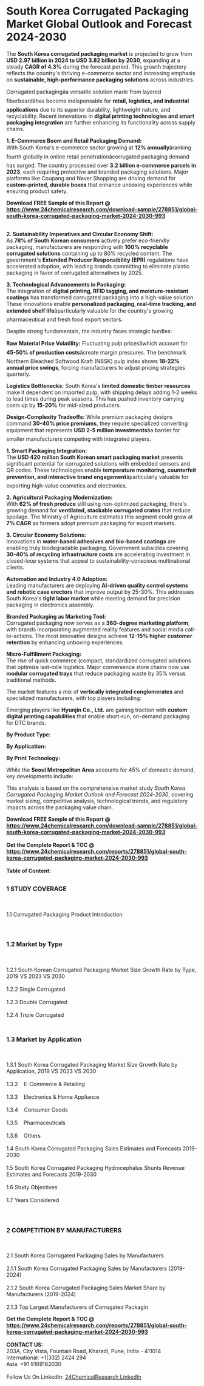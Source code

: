 <h1>South Korea Corrugated Packaging  Market Global Outlook and Forecast 2024-2030</h1><p>The <strong>South Korea corrugated packaging market</strong> is projected to grow from <strong>USD 2.97 billion in 2024 to USD 3.82 billion by 2030</strong>, expanding at a steady <strong>CAGR of 4.3%</strong> during the forecast period. This growth trajectory reflects the country's thriving e-commerce sector and increasing emphasis on <strong>sustainable, high-performance packaging solutions</strong> across industries.</p><p>Corrugated packagingâa versatile solution made from layered fiberboardâhas become indispensable for <strong>retail, logistics, and industrial applications</strong> due to its superior durability, lightweight nature, and recyclability. Recent innovations in <strong>digital printing technologies and smart packaging integration</strong> are further enhancing its functionality across supply chains.</p><p><strong>1. E-Commerce Boom and Retail Packaging Demand:</strong><br>
With South Korea's e-commerce sector growing at <strong>12% annually</strong>âranking fourth globally in online retail penetrationâcorrugated packaging demand has surged. The country processed over <strong>3.2 billion e-commerce parcels in 2023</strong>, each requiring protective and branded packaging solutions. Major platforms like Coupang and Naver Shopping are driving demand for <strong>custom-printed, durable boxes</strong> that enhance unboxing experiences while ensuring product safety.</p><div><b>Download FREE Sample of this Report @ 
            <a href="https://www.24chemicalresearch.com/download-sample/278851/global-south-korea-corrugated-packaging-market-2024-2030-993">
            https://www.24chemicalresearch.com/download-sample/278851/global-south-korea-corrugated-packaging-market-2024-2030-993</a></b></div><br><p><strong>2. Sustainability Imperatives and Circular Economy Shift:</strong><br>
As <strong>78% of South Korean consumers</strong> actively prefer eco-friendly packaging, manufacturers are responding with <strong>100% recyclable corrugated solutions</strong> containing up to 80% recycled content. The government's <strong>Extended Producer Responsibility (EPR)</strong> regulations have accelerated adoption, with leading brands committing to eliminate plastic packaging in favor of corrugated alternatives by 2025.</p><p><strong>3. Technological Advancements in Packaging:</strong><br>
The integration of <strong>digital printing, RFID tagging, and moisture-resistant coatings</strong> has transformed corrugated packaging into a high-value solution. These innovations enable <strong>personalized packaging, real-time tracking, and extended shelf life</strong>âparticularly valuable for the country's growing pharmaceutical and fresh food export sectors.</p><p>Despite strong fundamentals, the industry faces strategic hurdles:</p><p><strong>Raw Material Price Volatility:</strong> Fluctuating pulp pricesâwhich account for <strong>45-50% of production costs</strong>âcreate margin pressures. The benchmark Northern Bleached Softwood Kraft (NBSK) pulp index shows <strong>18-22% annual price swings</strong>, forcing manufacturers to adjust pricing strategies quarterly.</p><p><strong>Logistics Bottlenecks:</strong> South Korea's <strong>limited domestic timber resources</strong> make it dependent on imported pulp, with shipping delays adding 1-2 weeks to lead times during peak seasons. This has pushed inventory carrying costs up by <strong>15-20%</strong> for mid-sized producers.</p><p><strong>Design-Complexity Tradeoffs:</strong> While premium packaging designs command <strong>30-40% price premiums</strong>, they require specialized converting equipment that represents <strong>USD 2-5 million investments</strong>âa barrier for smaller manufacturers competing with integrated players.</p><p><strong>1. Smart Packaging Integration:</strong><br>
The <strong>USD 420 million South Korean smart packaging market</strong> presents significant potential for corrugated solutions with embedded sensors and QR codes. These technologies enable <strong>temperature monitoring, counterfeit prevention, and interactive brand engagement</strong>âparticularly valuable for exporting high-value cosmetics and electronics.</p><p><strong>2. Agricultural Packaging Modernization:</strong><br>
With <strong>62% of fresh produce</strong> still using non-optimized packaging, there's growing demand for <strong>ventilated, stackable corrugated crates</strong> that reduce spoilage. The Ministry of Agriculture estimates this segment could grow at <strong>7% CAGR</strong> as farmers adopt premium packaging for export markets.</p><p><strong>3. Circular Economy Solutions:</strong><br>
Innovations in <strong>water-based adhesives and bio-based coatings</strong> are enabling truly biodegradable packaging. Government subsidies covering <strong>30-40% of recycling infrastructure costs</strong> are accelerating investment in closed-loop systems that appeal to sustainability-conscious multinational clients.</p><p><strong>Automation and Industry 4.0 Adoption:</strong><br>
	Leading manufacturers are deploying <strong>AI-driven quality control systems and robotic case erectors</strong> that improve output by 25-30%. This addresses South Korea's <strong>tight labor market</strong> while meeting demand for precision packaging in electronics assembly.</p><p><strong>Branded Packaging as Marketing Tool:</strong><br>
	Corrugated packaging now serves as a <strong>360-degree marketing platform</strong>, with brands incorporating augmented reality features and social media call-to-actions. The most innovative designs achieve <strong>12-15% higher customer retention</strong> by enhancing unboxing experiences.</p><p><strong>Micro-Fulfillment Packaging:</strong><br>
	The rise of quick commerce (compact, standardized corrugated solutions that optimize last-mile logistics. Major convenience store chains now use <strong>modular corrugated trays</strong> that reduce packaging waste by 35% versus traditional methods.</p><p>The market features a mix of <strong>vertically integrated conglomerates</strong> and specialized manufacturers, with top players including:</p><p>Emerging players like <strong>Hyunjin Co., Ltd.</strong> are gaining traction with <strong>custom digital printing capabilities</strong> that enable short-run, on-demand packaging for DTC brands.</p><p><strong>By Product Type:</strong></p><p><strong>By Application:</strong></p><p><strong>By Print Technology:</strong></p><p>While the <strong>Seoul Metropolitan Area</strong> accounts for 45% of domestic demand, key developments include:</p><p>This analysis is based on the comprehensive market study <em>South Korea Corrugated Packaging Market Outlook and Forecast 2024-2030</em>, covering market sizing, competitive analysis, technological trends, and regulatory impacts across the packaging value chain.</p><div><b>Download FREE Sample of this Report @ 
            <a href="https://www.24chemicalresearch.com/download-sample/278851/global-south-korea-corrugated-packaging-market-2024-2030-993">
            https://www.24chemicalresearch.com/download-sample/278851/global-south-korea-corrugated-packaging-market-2024-2030-993</a></b></div><br><div><b>Get the Complete Report & TOC @ 
            <a href="https://www.24chemicalresearch.com/reports/278851/global-south-korea-corrugated-packaging-market-2024-2030-993">
            https://www.24chemicalresearch.com/reports/278851/global-south-korea-corrugated-packaging-market-2024-2030-993</a></b></div><br>
            <b>Table of Content:</b><p><h2><span style="font-size:16px"><strong>1 STUDY COVERAGE</strong></span></h2><br />
<p>1.1 Corrugated Packaging  Product Introduction</p><br />
<h2><span style="font-size:16px"><strong>1.2 Market by Type</strong></span></h2><br />
<p>1.2.1 South Korean Corrugated Packaging  Market Size Growth Rate by Type, 2019 VS 2023 VS 2030<br /><br />
1.2.2 Single Corrugated&nbsp;&nbsp; &nbsp;<br /><br />
1.2.3 Double Corrugated<br /><br />
1.2.4 Triple Corrugated<br /><br />
<h2><span style="font-size:16px"><strong>1.3 Market by Application</strong></span></h2><br />
<p>1.3.1 South Korea Corrugated Packaging  Market Size Growth Rate by Application, 2019 VS 2023 VS 2030<br /><br />
1.3.2&nbsp;&nbsp; &nbsp;E-Commerce & Retailing<br /><br />
1.3.3&nbsp;&nbsp; &nbsp;Electronics & Home Appliance<br /><br />
1.3.4&nbsp;&nbsp; &nbsp;Consumer Goods<br /><br />
1.3.5&nbsp;&nbsp; &nbsp;Pharmaceuticals<br /><br />
1.3.6&nbsp;&nbsp; &nbsp;Others<br /><br />
1.4 South Korea Corrugated Packaging  Sales Estimates and Forecasts 2019-2030<br /><br />
1.5 South Korea Corrugated Packaging  Hydrocephalus Shunts Revenue Estimates and Forecasts 2019-2030<br /><br />
1.6 Study Objectives<br /><br />
1.7 Years Considered</p><br />
<h2><span style="font-size:16px"><strong>2 COMPETITION BY MANUFACTURERS</strong></span></h2><br />
<p>2.1 South Korea Corrugated Packaging  Sales by Manufacturers<br /><br />
2.1.1 South Korea Corrugated Packaging  Sales by Manufacturers (2019-2024)<br /><br />
2.1.2 South Korea Corrugated Packaging  Sales Market Share by Manufacturers (2019-2024)<br /><br />
2.1.3 Top Largest Manufacturers of Corrugated Packagin</p><div><b>Get the Complete Report & TOC @ 
            <a href="https://www.24chemicalresearch.com/reports/278851/global-south-korea-corrugated-packaging-market-2024-2030-993">
            https://www.24chemicalresearch.com/reports/278851/global-south-korea-corrugated-packaging-market-2024-2030-993</a></b></div><br><b>CONTACT US:</b><br>
            203A, City Vista, Fountain Road, Kharadi, Pune, India - 411014<br>
            International: +1(332) 2424 294<br>
            Asia: +91 9169162030 <br><br>
            Follow Us On LinkedIn: <a href="https://www.linkedin.com/company/24chemicalresearch/">24ChemicalResearch LinkedIn</a>